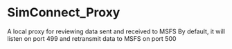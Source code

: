 # SimConnect_Proxy
A local proxy for reviewing data sent and received to MSFS
By default, it will listen on port 499 and retransmit data to MSFS on port 500
